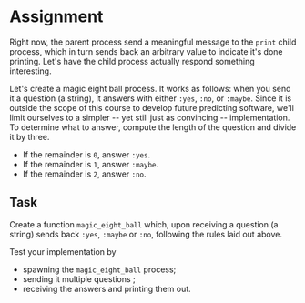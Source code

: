 # Assignment

Right now, the parent process send a meaningful message to the `print` child
process, which in turn sends back an arbitrary value to indicate
it's done printing. Let's have the child process actually respond something interesting.

Let's create a magic eight ball process. It works as follows:
when you send it a question (a string), it answers with either `:yes`, `:no`, or `:maybe`.
Since it is outside the scope of this course to develop future predicting software,
we'll limit ourselves to a simpler -- yet still just as convincing -- implementation.
To determine what to answer, compute the length of the question and divide it by three.

* If the remainder is `0`, answer `:yes`.
* If the remainder is `1`, answer `:maybe`.
* If the remainder is `2`, answer `:no`.

## Task

Create a function `magic_eight_ball` which, upon receiving a question (a string)
sends back `:yes`, `:maybe` or `:no`, following the rules laid out above.

Test your implementation by

* spawning the `magic_eight_ball` process;
* sending it multiple questions ;
* receiving the answers and printing them out.
